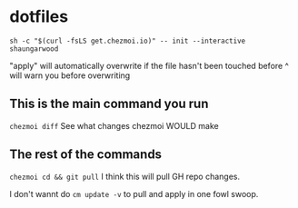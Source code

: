 # dotfiles

`sh -c "$(curl -fsLS get.chezmoi.io)" -- init --interactive shaungarwood`

"apply" will automatically overwrite if the file hasn't been touched before
^ will warn you before overwriting

## This is the main command you run
`chezmoi diff`
See what changes chezmoi WOULD make

## The rest of the commands
`chezmoi cd && git pull`
I think this will pull GH repo changes.

I don't wannt do `cm update -v` to pull and apply in one fowl swoop.
